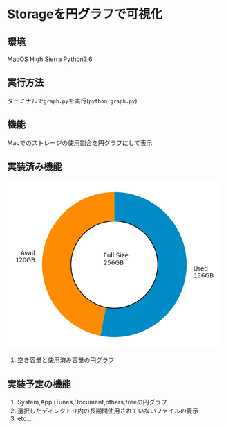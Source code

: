 # Storageを円グラフで可視化
## 環境
MacOS High Sierra
Python3.6

## 実行方法
ターミナルで`graph.py`を実行(`python graph.py`)
## 機能
Macでのストレージの使用割合を円グラフにして表示

## 実装済み機能
![](View.png)
1. 空き容量と使用済み容量の円グラフ

## 実装予定の機能
1. System,App,iTunes,Document,others,freeの円グラフ
2. 選択したディレクトリ内の長期間使用されていないファイルの表示
3. etc...
